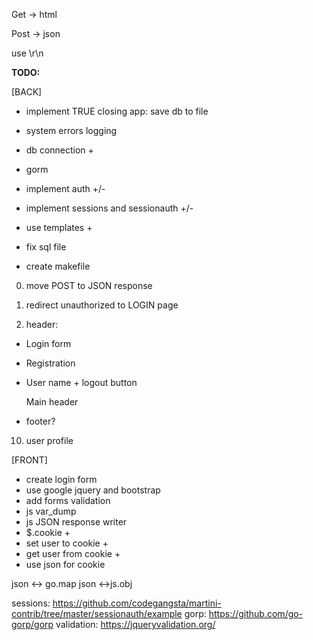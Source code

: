 Get -> html

Post -> json

use \r\n

**TODO:**

[BACK]
* implement TRUE closing app: save db to file
* system errors logging
* db connection +
* gorm
* implement auth +/-
* implement sessions and sessionauth +/-
* use templates +
* fix sql file

* create makefile

0. move POST to JSON response

0. redirect unauthorized to LOGIN page

0. header:
+ Login form
+ Registration
+ User name + logout button

    Main header
+ footer?
10. user profile

[FRONT]
* create login form
* use google jquery and bootstrap
* add forms validation
* js var_dump
* js  JSON response writer
* $.cookie +
* set user to cookie +
* get user from cookie +
* use json for cookie

json <-> go.map
json <->js.obj

sessions:
https://github.com/codegangsta/martini-contrib/tree/master/sessionauth/example
gorp:
https://github.com/go-gorp/gorp
validation:
https://jqueryvalidation.org/